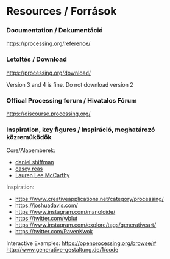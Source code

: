 # Resources / Források

### Documentation / Dokumentáció

https://processing.org/reference/

### Letoltés / Download

https://processing.org/download/

Version 3 and 4 is fine. Do not download version 2

### Offical Processing forum / Hivatalos Fórum

https://discourse.processing.org/

### Inspiration, key figures / Inspiráció, meghatározó közreműködők

Core/Alapemberek:

- [daniel shiffman](https://www.youtube.com/user/shiffman)
- [casey reas](http://reas.com/)
- [Lauren Lee McCarthy](https://lauren-mccarthy.com/)

Inspiration:

- https://www.creativeapplications.net/category/processing/
- https://joshuadavis.com/
- https://www.instagram.com/manoloide/
- https://twitter.com/wblut
- https://www.instagram.com/explore/tags/generativeart/
- https://twitter.com/RavenKwok

Interactive Examples:
https://openprocessing.org/browse/#
http://www.generative-gestaltung.de/1/code



